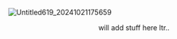 ![Untitled619_20241021175659](https://github.com/user-attachments/assets/5938555a-57ae-4a29-9268-eb662eef4632)
<p align="center">
will add stuff here ltr..
</p>
